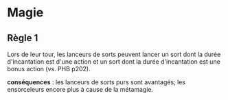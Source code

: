 # Magie

## Règle 1

Lors de leur tour, les lanceurs de sorts peuvent lancer un sort dont la durée d'incantation est d'une action et un sort dont la durée d'incantation est une bonus action (vs. PHB p202).

**conséquences** : les lanceurs de sorts purs sont avantagés; les ensorceleurs encore plus à cause de la métamagie.
